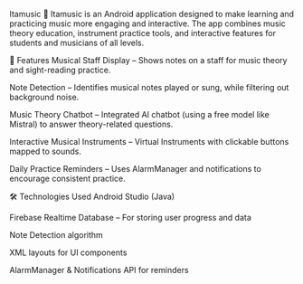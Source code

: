 Itamusic 🎵
Itamusic is an Android application designed to make learning and practicing music more engaging and interactive.
The app combines music theory education, instrument practice tools, and interactive features for students and musicians of all levels.

📌 Features
Musical Staff Display – Shows notes on a staff for music theory and sight-reading practice.

Note Detection – Identifies musical notes played or sung, while filtering out background noise.

Music Theory Chatbot – Integrated AI chatbot (using a free model like Mistral) to answer theory-related questions.

Interactive Musical Instruments – Virtual Instruments with clickable buttons mapped to sounds.

Daily Practice Reminders – Uses AlarmManager and notifications to encourage consistent practice.

🛠️ Technologies Used
Android Studio (Java)

Firebase Realtime Database – For storing user progress and data

Note Detection algorithm

XML layouts for UI components

AlarmManager & Notifications API for reminders
